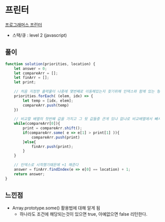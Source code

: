 # 프린터
[프로그래머스 프린터](https://programmers.co.kr/learn/courses/30/lessons/42587?language=javascript)
* 스택/큐 : level 2 (javascript)

## 풀이
```javascript
function solution(priorities, location) {
    let answer = 0;
    let compareArr = [];
    let finArr = [];
    let print;
    
    // 처음 지정한 출력물이 나중에 몇번째로 이동해있는지 찾기위해 인덱스와 함께 있는 형태로 2차 배열을 만들어줌
    priorities.forEach( (elem, idx) => {
        let temp = [idx, elem];
        compareArr.push(temp)
    })
    
    // 비교할 배열의 첫번째 값을 가지고 그 뒷 값들중 큰게 있냐 없냐로 비교배열에서 뺴서 finArr에 담을지 아니면 가장 뒤로 옮길지 결정함
    while(compareArr[0]){
        print = compareArr.shift();
        if(compareArr.some( e => e[1] > print[1] )){
            compareArr.push(print)
        }else{
            finArr.push(print);
        }
    }
    
    // 인덱스로 시작했기때문에 +1 해준다
    answer = finArr.findIndex(e => e[0] == location) + 1;
    return answer;
}
```

## 느낀점
* Array.prototype.some() 활용법에 대해 알게 됨
  * 하나라도 조건에 해당되는것이 있으면 true, 아예없으면 false 리턴한다.
